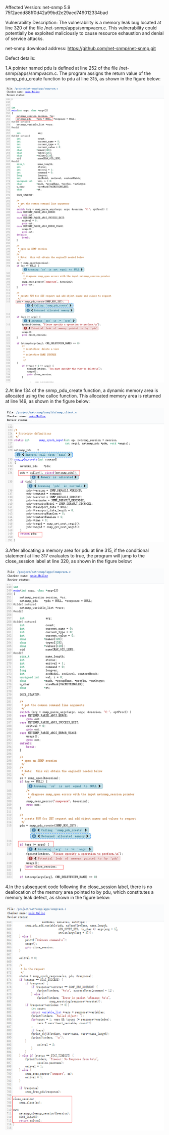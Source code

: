 Affected Version:
net-snmp 5.9 75f2aedd88ff0d42a99bd2e29aed749012334bad

Vulnerability Description:
The vulnerability is a memory leak bug located at line 320 of the file /net-snmp/apps/snmpvacm.c. This vulnerability could potentially be exploited maliciously to cause resource exhaustion and denial of service attacks.

net-snmp download address:
https://github.com/net-snmp/net-snmp.git

Defect details:

1.A pointer named pdu is defined at line 252 of the file /net-snmp/apps/snmpvacm.c. The program assigns the return value of the snmp_pdu_create function to pdu at line 315, as shown in the figure below:

![image](https://github.com/LuMingYinDetect/net-snmp_defects/blob/main/net-snmp_1.png)

2.At line 134 of the snmp_pdu_create function, a dynamic memory area is allocated using the calloc function. This allocated memory area is returned at line 149, as shown in the figure below:

![image](https://github.com/LuMingYinDetect/net-snmp_defects/blob/main/net-snmp_2.png)

3.After allocating a memory area for pdu at line 315, if the conditional statement at line 317 evaluates to true, the program will jump to the close_session label at line 320, as shown in the figure below:

![image](https://github.com/LuMingYinDetect/net-snmp_defects/blob/main/net-snmp_3.png)

4.In the subsequent code following the close_session label, there is no deallocation of the memory area pointed to by pdu, which constitutes a memory leak defect, as shown in the figure below:

![image](https://github.com/LuMingYinDetect/net-snmp_defects/blob/main/net-snmp_4.png)
